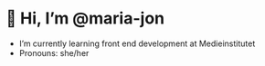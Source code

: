 # 👋 Hi, I’m @maria-jon
- I’m currently learning front end development at Medieinstitutet
- Pronouns: she/her

